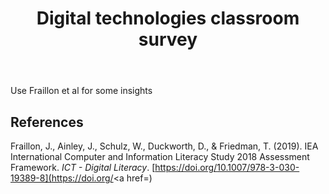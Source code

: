 ﻿---
backlinks:
- title: Teaching Digital Technologies
  url: /memex/sense/Teaching/Digital_Technologies/teaching-digital-technologies.html
tags: teaching-digital-technologies
title: Digital technologies classroom survey
type: note
---
Use Fraillon et al for some insights

## References

Fraillon, J., Ainley, J., Schulz, W., Duckworth, D., & Friedman, T. (2019). IEA International Computer and Information Literacy Study 2018 Assessment Framework. *ICT - Digital Literacy*. [https://doi.org/<a href="https://doi.org/10.1007/978-3-030-19389-8">10.1007/978-3-030-19389-8](https://doi.org/<a href=)
